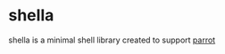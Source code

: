 # shella

shella is a minimal shell library created to support [parrot](https://gitcat.ca/endigma/parrot)
